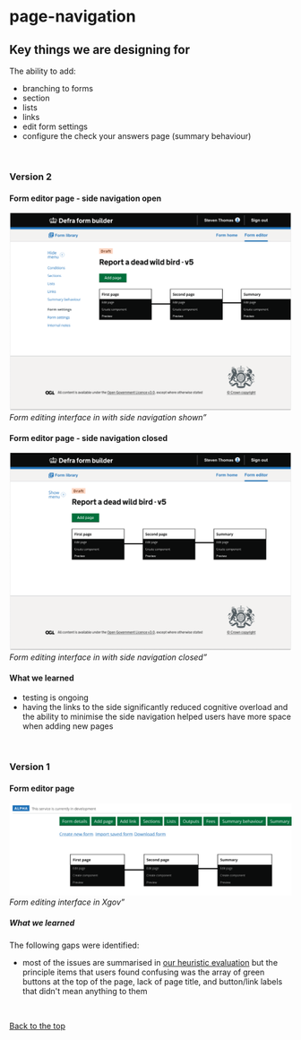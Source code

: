 # page-navigation

## Key things we are designing for
The ability to add:
- branching to forms
- section
- lists
- links
- edit form settings
- configure the check your answers page (summary behaviour)

<br>

### Version 2

#### Form editor page - side navigation open
![form library](/app/design/assets/form-editor-menu-shown-v1.png)
<br> *Form editing interface in with side navigation shown”*

#### Form editor page - side navigation closed
![form library](/app/design/assets/form-editor-menu-closed.png)
<br> *Form editing interface in with side navigation closed”*

#### What we learned
- testing is ongoing
- having the links to the side significantly reduced cognitive overload and the ability to minimise the side navigation helped users have more space when adding new pages
  

<br>

### Version 1

#### Form editor page

![XGov find an existing form journey screenshot 1](/app/design/assets/form-editor-v1.png)
<br> *Form editing interface in Xgov”*


##### What we learned

The following gaps were identified:
- most of the issues are summarised in [our heuristic evaluation](https://github.com/Daniel-Da-Silveira/defra-froms-mvp1/blob/main/app/design/Iterations/heuristic-evaluation.md) but the principle items that users found confusing was the array of green buttons at the top of the page, lack of page title, and button/link labels that didn't mean anything to them

<br>

[Back to the top](https://github.com/Daniel-Da-Silveira/defra-froms-mvp1/edit/main/app/design/Iterations/form-management/finding-forms.md#finding-forms)
